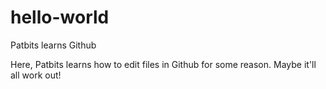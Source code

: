 # hello-world
Patbits learns Github

Here, Patbits learns how to edit files in Github for some reason. Maybe it'll all work out!
